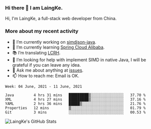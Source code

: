 ### Hi there 👋 I am LaingKe.

Hi, I'm LaingKe, a full-stack web developer from China.

### More about my recent activity

- 🔭 I’m currently working on [simdjson-java](https://github.com/laingke/simdjson-java).
- 🌱 I’m currently learning [Spring Cloud Alibaba](https://github.com/alibaba/spring-cloud-alibaba).
- :books: I’m translating [LCRH](https://github.com/LCTT/LCRH).
- 🤔 I’m looking for help with implement SIMD in native Java, I will be grateful if you can leave any idea.
- 💬 Ask me about anything at [issues](https://github.com/laingke/laingke/issues).
- 📫 How to reach me: Email is OK.

<!--START_SECTION:waka-->
```text
Week: 04 June, 2021 - 11 June, 2021

Java         4 hrs 31 mins   █████████▒░░░░░░░░░░░░░░░   37.70 % 
XML          4 hrs 27 mins   █████████▒░░░░░░░░░░░░░░░   37.16 % 
YAML         2 hrs 36 mins   █████▒░░░░░░░░░░░░░░░░░░░   21.76 % 
Properties   12 mins         ▒░░░░░░░░░░░░░░░░░░░░░░░░   01.79 % 
Git          3 mins          ░░░░░░░░░░░░░░░░░░░░░░░░░   00.53 % 
```
<!--END_SECTION:waka-->

![LaingKe's GitHub Stats](https://github-readme-stats.vercel.app/api?username=laingke&show_icons=true&theme=nightowl&count_private=true)
